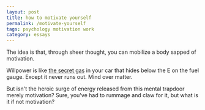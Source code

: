 ```yaml
---
layout: post
title: how to motivate yourself
permalink: /motivate-yourself
tags: psychology motivation work
category: essays
---
```


The idea is that, through sheer thought, you can mobilize a body sapped of motivation.
<!--more-->
Willpower is like [the secret gas](https://youtu.be/TuEdU_lrtZk) in your car that hides below the E on the fuel gauge.
Except it never runs out.
Mind over matter.

But isn't the heroic surge of energy released from this mental trapdoor merely motivation?
Sure, you've had to rummage and claw for it, but what is it if not motivation?